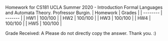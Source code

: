 Homework for CS181 UCLA Summer 2020 - Introduction Formal Languages and Automata Theory. Profressor Burgin. 
| Homework | Grades  |
| -------- | ------- |
| HW1      | 100/100 |
| HW2      | 100/100 |
| HW3      | 100/100 |
| HW4      | 100/100 |
| HW5    |   100/100      |

Grade Received: A
Please do not directly copy the answer. Thank you. :)
